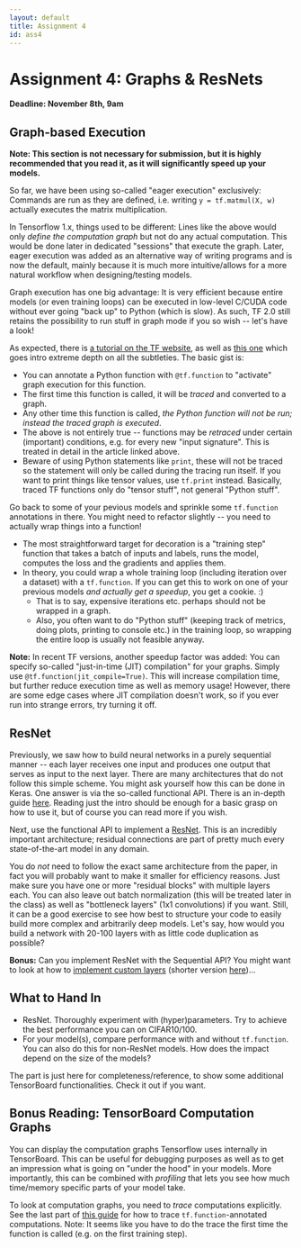 ```yaml
---
layout: default
title: Assignment 4
id: ass4
---
```



# Assignment 4: Graphs & ResNets
**Deadline: November 8th, 9am**


## Graph-based Execution

**Note: This section is not necessary for submission, but it is highly recommended
that you read it, as it will significantly speed up your models.**

So far, we have been using so-called "eager execution" exclusively: Commands are
run as they are defined, i.e. writing `y = tf.matmul(X, w)` actually executes
the matrix multiplication.

In Tensorflow 1.x, things used to be different: Lines like the above would only
_define the computation graph_ but not do any actual computation. This would be
done later in dedicated "sessions" that execute the graph. Later, eager 
execution was added as an alternative way of writing programs and is now the
default, mainly because it is much more intuitive/allows for a more natural
workflow when designing/testing models.

Graph execution has one big advantage: It is very efficient because entire
models (or even training loops) can be executed in low-level C/CUDA code without
ever going "back up" to Python (which is slow). As such, TF 2.0 still retains
the possibility to run stuff in graph mode if you so wish -- let's have a look!

As expected, there is [a tutorial 
on the TF website](https://www.tensorflow.org/guide/intro_to_graphs), as well as 
[this one](https://www.tensorflow.org/guide/function)
which goes intro extreme depth on all the subtleties. The basic gist is:
- You can annotate a Python function with `@tf.function` to "activate" graph
execution for this function.
- The first time this function is called, it will be _traced_ and converted to
a graph.
- Any other time this function is called, _the Python function will not be run;
instead the traced graph is executed_.
- The above is not entirely true -- functions may be _retraced_ under certain
(important) conditions, e.g. for every new "input signature". This is treated in
detail in the article linked above.
- Beware of using Python statements like `print`, these will not be traced so
the statement will only be called during the tracing run itself. If you want to
print things like tensor values, use `tf.print` instead. Basically, traced TF
functions only do "tensor stuff", not general "Python stuff".

Go back to some of your pevious models and sprinkle some `tf.function` annotations
in there. You might need to refactor slightly -- you need to actually wrap things
into a function!
- The most straightforward target for decoration is a "training step" function
that takes a batch of inputs and labels, runs the model, computes the loss and
the gradients and applies them.
- In theory, you could wrap a whole training loop (including iteration over a
dataset) with a `tf.function`. If you can get this to work on one of your
previous models _and actually get a speedup_, you get a cookie. :)
  - That is to say,
  expensive iterations etc. perhaps should not be wrapped in a graph. 
  - Also, you often
  want to do "Python stuff" (keeping track of metrics, doing plots, printing to console
  etc.) in the training loop, so wrapping the entire loop is usually not feasible anyway.

**Note:** In recent TF versions, another speedup factor was added: You can specify
so-called "just-in-time (JIT) compilation" for your graphs. Simply use `@tf.function(jit_compile=True)`.
This will increase compilation time, but further reduce execution time as well as memory usage!
However, there are some edge cases where JIT compilation doesn't work, so if you ever
run into strange errors, try turning it off.


## ResNet

Previously, we saw how to build neural networks in a purely sequential manner --
each layer receives one input and produces one output that serves as input to
the next layer. There are many architectures that do not follow this simple
scheme. You might ask yourself how this can be done in Keras. One answer is via
the so-called functional API. There is an in-depth guide 
[here](https://www.tensorflow.org/guide/keras/functional). Reading just the intro
should be enough for a basic grasp on how to use it, but of course you can read
more if you wish.

Next, use the functional API to implement a 
[ResNet](https://arxiv.org/abs/1512.03385). This is an incredibly important architecture;
residual connections are part of pretty much every state-of-the-art model in any
domain.

You do _not_ need to follow the exact same architecture from the paper, in fact you will probably
want to make it smaller for efficiency reasons. Just make sure you have one or
more "residual blocks" with multiple layers each. 
You can also leave out batch
normalization (this will be treated later in the class) as well as "bottleneck
layers" (1x1 convolutions) if you want. Still, it can be a good exercise to see
how best to structure your code to easily build more complex and arbitrarily deep
models. Let's say, how would you build a network with 20-100 layers with as little
code duplication as possible?

**Bonus:** Can you implement ResNet with the Sequential API? You might want to look
at how to 
[implement custom layers](https://www.tensorflow.org/guide/keras/custom_layers_and_models)
(shorter version 
[here](https://www.tensorflow.org/tutorials/customization/custom_layers))...


## What to Hand In

- ResNet. Thoroughly experiment with (hyper)parameters. Try to achieve the best
performance you can on CIFAR10/100.
- For your model(s), compare performance with and without `tf.function`. You can
  also do this for non-ResNet models. How does the impact depend on the size
  of the models?

The part is just here for completeness/reference, to show some additional TensorBoard functionalities. Check
it out if you want.


## Bonus Reading: TensorBoard Computation Graphs

You can display the computation graphs Tensorflow uses internally in TensorBoard.
This can be useful for debugging purposes as well as to get an impression what
is going on "under the hood" in your models. More importantly, this can be combined
with _profiling_ that lets you see how much time/memory specific parts of your
model take.

To look at computation graphs, you need to _trace_ computations explicitly.
See the last part of [this guide](https://www.tensorflow.org/tensorboard/graphs)
for how to trace `tf.function`-annotated computations. Note: It seems like you
have to do the trace the first time the function is called (e.g. on the first
training step).
